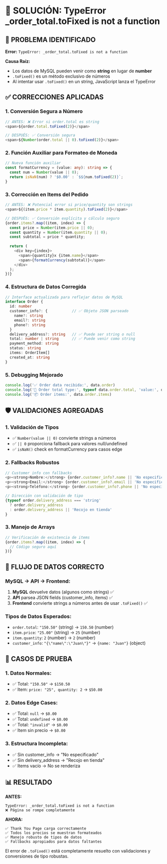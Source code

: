 # 🔧 SOLUCIÓN: TypeError _order_total.toFixed is not a function

## 🎯 PROBLEMA IDENTIFICADO

**Error:** `TypeError: _order_total.toFixed is not a function`

**Causa Raíz:** 
- Los datos de MySQL pueden venir como **string** en lugar de **number**
- `.toFixed()` es un método exclusivo de números
- Al intentar usar `.toFixed()` en un string, JavaScript lanza el TypeError

## ✅ CORRECCIONES APLICADAS

### **1. Conversión Segura a Número**
```typescript
// ANTES: ❌ Error si order.total es string
<span>${order.total.toFixed(2)}</span>

// DESPUÉS: ✅ Conversión segura
<span>${Number(order.total || 0).toFixed(2)}</span>
```

### **2. Función Auxiliar para Formateo de Moneda**
```typescript
// Nueva función auxiliar
const formatCurrency = (value: any): string => {
  const num = Number(value || 0);
  return isNaN(num) ? '$0.00' : `$${num.toFixed(2)}`;
}
```

### **3. Corrección en Items del Pedido**
```typescript
// ANTES: ❌ Potencial error si price/quantity son strings
<span>${(item.price * item.quantity).toFixed(2)}</span>

// DESPUÉS: ✅ Conversión explícita y cálculo seguro
{order.items?.map((item, index) => {
  const price = Number(item.price || 0);
  const quantity = Number(item.quantity || 0);
  const subtotal = price * quantity;
  
  return (
    <div key={index}>
      <span>{quantity}x {item.name}</span>
      <span>{formatCurrency(subtotal)}</span>
    </div>
  );
})}
```

### **4. Estructura de Datos Corregida**
```typescript
// Interface actualizada para reflejar datos de MySQL
interface Order {
  id: number
  customer_info?: {           // ✅ Objeto JSON parseado
    name?: string
    email?: string
    phone?: string
  }
  delivery_address?: string   // ✅ Puede ser string o null
  total: number | string      // ✅ Puede venir como string
  payment_method: string
  status: string
  items: OrderItem[]
  created_at: string
}
```

### **5. Debugging Mejorado**
```typescript
console.log('✅ Order data recibida:', data.order)
console.log('🔢 Order total type:', typeof data.order.total, 'value:', data.order.total)
console.log('📦 Order items:', data.order.items)
```

## 🛡️ VALIDACIONES AGREGADAS

### **1. Validación de Tipos**
- ✅ `Number(value || 0)` convierte strings a números
- ✅ `|| 0` proporciona fallback para valores null/undefined
- ✅ `isNaN()` check en formatCurrency para casos edge

### **2. Fallbacks Robustos**
```typescript
// Customer info con fallbacks
<p><strong>Nombre:</strong> {order.customer_info?.name || 'No especificado'}</p>
<p><strong>Email:</strong> {order.customer_info?.email || 'No especificado'}</p>
<p><strong>Teléfono:</strong> {order.customer_info?.phone || 'No especificado'}</p>

// Dirección con validación de tipo
{typeof order.delivery_address === 'string' 
  ? order.delivery_address 
  : order.delivery_address || 'Recojo en tienda'
}
```

### **3. Manejo de Arrays**
```typescript
// Verificación de existencia de items
{order.items?.map((item, index) => {
  // Código seguro aquí
})}
```

## 🔄 FLUJO DE DATOS CORRECTO

### **MySQL → API → Frontend:**
1. **MySQL** devuelve datos (algunos como strings) ✅
2. **API** parsea JSON fields (customer_info, items) ✅
3. **Frontend** convierte strings a números antes de usar `.toFixed()` ✅

### **Tipos de Datos Esperados:**
- `order.total`: `"150.50"` (string) → `150.50` (number)
- `item.price`: `"25.00"` (string) → `25` (number)  
- `item.quantity`: `2` (number) → `2` (number)
- `customer_info`: `"{\"name\":\"Juan\"}"` → `{name: "Juan"}` (object)

## 🧪 CASOS DE PRUEBA

### **1. Datos Normales:**
- ✅ Total: `"150.50"` → `$150.50`
- ✅ Item: `price: "25", quantity: 2` → `$50.00`

### **2. Datos Edge Cases:**
- ✅ Total: `null` → `$0.00`
- ✅ Total: `undefined` → `$0.00`
- ✅ Total: `"invalid"` → `$0.00`
- ✅ Item sin precio → `$0.00`

### **3. Estructura Incompleta:**
- ✅ Sin customer_info → "No especificado"
- ✅ Sin delivery_address → "Recojo en tienda"
- ✅ Items vacío → No se renderiza

## 📊 RESULTADO

**ANTES:**
```
TypeError: _order_total.toFixed is not a function
❌ Página se rompe completamente
```

**AHORA:**
```
✅ Thank You Page carga correctamente
✅ Todos los precios se muestran formateados
✅ Manejo robusto de tipos de datos
✅ Fallbacks apropiados para datos faltantes
```

El error de `.toFixed()` está completamente resuelto con validaciones y conversiones de tipo robustas.